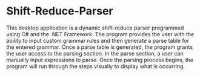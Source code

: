 # Shift-Reduce-Parser

  This desktop application is a dynamic shift-reduce parser programmed using C# and the .NET Framework. The program provides the user with the ability to input custom grammar rules and then generate a parse table for the entered grammar. Once a parse table is generated, the program grants the user access to the parsing section. In the parse section, a user can manually input expressions to parse. Once the parsing process begins, the program will run through the steps visually to display what is occurring.
